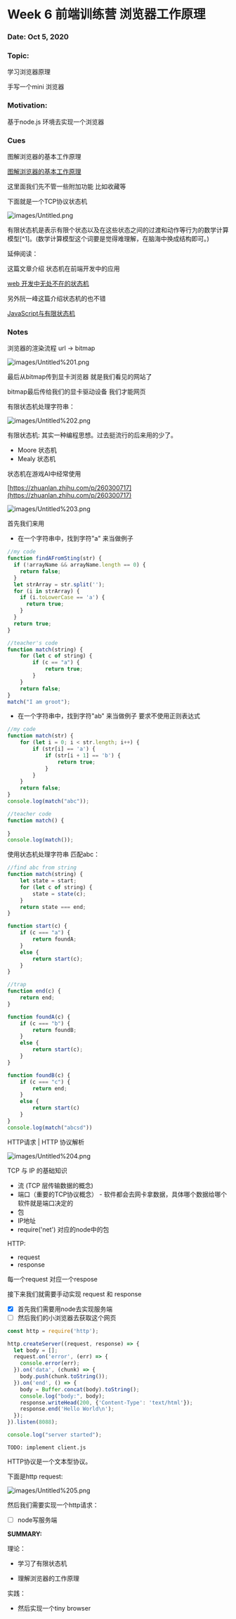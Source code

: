 # Week 6 前端训练营 浏览器工作原理

### Date: Oct 5, 2020

### Topic:

学习浏览器原理

手写一个mini 浏览器

### Motivation:

基于node.js 环境去实现一个浏览器

### Cues

图解浏览器的基本工作原理

[图解浏览器的基本工作原理](https://zhuanlan.zhihu.com/p/47407398)

这里面我们先不管一些附加功能 比如收藏等

下面就是一个TCP协议状态机

![images/Untitled.png](images/Untitled.png)

有限状态机是表示有限个状态以及在这些状态之间的过渡和动作等行为的数学计算模型[^1]。(数学计算模型这个词要是觉得难理解，在脑海中换成结构即可。)

延伸阅读：

这篇文章介绍 状态机在前端开发中的应用

[web 开发中无处不在的状态机](https://zhuanlan.zhihu.com/p/26524390)

另外阮一峰这篇介绍状态机的也不错

[JavaScript与有限状态机](http://www.ruanyifeng.com/blog/2013/09/finite-state_machine_for_javascript.html)

### Notes

浏览器的渲染流程  url → bitmap

![images/Untitled%201.png](images/Untitled%201.png)

最后从bitmap传到显卡浏览器 就是我们看见的网站了

bitmap最后传给我们的显卡驱动设备 我们才能网页

有限状态机处理字符串：

![images/Untitled%202.png](images/Untitled%202.png)

有限状态机: 其实一种编程思想。过去挺流行的后来用的少了。

- Moore 状态机
- Mealy 状态机

状态机在游戏AI中经常使用

[https://zhuanlan.zhihu.com/p/260300717](https://zhuanlan.zhihu.com/p/260300717)

![images/Untitled%203.png](images/Untitled%203.png)

首先我们来用

- 在一个字符串中，找到字符"a" 来当做例子

```jsx
//my code
function findAFromSting(str) {
  if (!arrayName && arrayName.length == 0) {
    return false;
  }
  let strArray = str.split('');
  for (i in strArray) {
    if (i.toLowerCase == 'a') {
      return true;
    }
  }
  return true;
}
```

```jsx
//teacher's code
function match(string) {
	for (let c of string) {
		if (c == "a") {
			return true;
		}
	}
	return false;
}
match("I am groot");
```

- 在一个字符串中，找到字符"ab" 来当做例子 要求不使用正则表达式

```jsx
//my code
function match(str) {
	for (let i = 0; i < str.length; i++) {
		if (str[i] == 'a') {
			if (str[i + 1] == 'b') {
				return true;
			}
		}
	}
	return false;
}
console.log(match("abc"));
```

```jsx
//teacher code
function match() {
	
}
console.log(match());
```

使用状态机处理字符串 匹配abc：

```jsx
//find abc from string
function match(string) {
	let state = start;
	for (let c of string) {
		state = state(c);
	}
	return state === end;
}

function start(c) {
	if (c === "a") {
		return foundA;
	}
	else {
		return start(c);
	}
}

//trap
function end(c) {
	return end;
}

function foundA(c) {
	if (c === "b") {
		return foundB;
	}
	else {
		return start(c);
	}
}

function foundB(c) {
	if (c === "c") {
		return end;
	}
	else {
		return start(c)
	}
}
console.log(match("abcsd"))
```

HTTP请求 | HTTP 协议解析

![images/Untitled%204.png](images/Untitled%204.png)

TCP 与 IP 的基础知识

- 流 (TCP 层传输数据的概念)
- 端口（重要的TCP协议概念） - 软件都会去网卡拿数据，具体哪个数据给哪个软件就是端口决定的
- 包
- IP地址
- require('net') 对应的node中的包

HTTP:

- request
- response

每一个request 对应一个respose

接下来我们就需要手动实现 request 和 response

- [x]  首先我们需要用node去实现服务端
- [ ]  然后我们的小浏览器去获取这个网页

```jsx
const http = require('http');

http.createServer((request, response) => {
  let body = [];
  request.on('error', (err) => {
    console.error(err);
  }).on('data', (chunk) => {
    body.push(chunk.toString());
  }).on('end', () => {
    body = Buffer.concat(body).toString();
    console.log("body:", body);
    response.writeHead(200, {'Content-Type': 'text/html'});
    response.end('Hello World\n');
  });
}).listen(8088);

console.log("server started");
```

```
TODO: implement client.js
```



HTTP协议是一个文本型协议。

下面是http request:

![images/Untitled%205.png](images/Untitled%205.png)

然后我们需要实现一个http请求：

- [ ]  node写服务端



**SUMMARY:**   

理论：

* 学习了有限状态机

* 理解浏览器的工作原理

实践：

* 然后实现一个tiny browser

